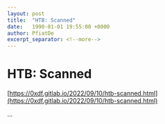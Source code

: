 ```yaml
---
layout: post
title:  "HTB: Scanned"
date:   1990-01-01 19:55:00 +0000
author: PfiatDe
excerpt_separator: <!--more-->
---
```


# HTB: Scanned

[https://0xdf.gitlab.io/2022/09/10/htb-scanned.html](https://0xdf.gitlab.io/2022/09/10/htb-scanned.html)

...
<!--more-->
